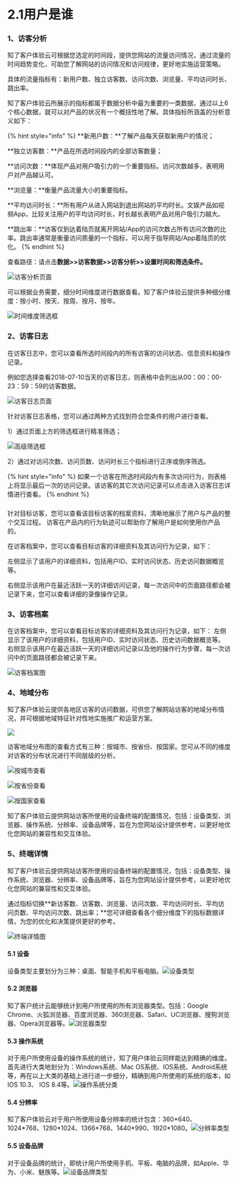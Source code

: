 # 2.1用户是谁

### 1、访客分析

知了客户体验云可根据您选定的时间段，提供您网站的流量访问情况，通过流量的时间趋势变化，可助您了解网站的访问情况和访问规律，更好地实施运营策略。

具体的流量指标有：新用户数、独立访客数、访问次数、浏览量、平均访问时长、跳出率。

知了客户体验云所展示的指标都属于数据分析中最为重要的一类数据，通过以上6个核心数据，就可以对产品的状况有一个概括性地了解。具体指标所涵盖的分析意义如下：

{% hint style="info" %}
**新用户数：**了解产品每天获取新用户的情况；

**独立访客数：**产品在所选时间段内的全部访客数量；

**访问次数：**体现产品对用户吸引力的一个重要指标。访问次数越多，表明用户对产品越认可。

**浏览量：**衡量产品流量大小的重要指标。

**平均访问时长：**所有用户从进入网站到退出网站的平均时长。文娱产品如视频App，比较关注用户的平均访问时长，时长越长表明产品对用户吸引力越大。

**跳出率：**访客仅到达着陆页就离开网站/App的访问次数占所有访问次数的比率。跳出率通常是衡量访问质量的一个指标，可以用于指导网站/App着陆页的优化。
{% endhint %}

查看路径：请点击**数据&gt;&gt;访客数据&gt;&gt;访客分析&gt;&gt;设置时间和筛选条件。**

![&#x8BBF;&#x5BA2;&#x5206;&#x6790;&#x9875;&#x9762;](../.gitbook/assets/ping-mu-kuai-zhao-20180815-shang-wu-10.15.17.png)

可以根据业务需要，细分时间维度进行数据查看。知了客户体验云提供多种细分维度：按小时、按天、按周、按月、按年。

![&#x65F6;&#x95F4;&#x7EF4;&#x5EA6;&#x7B5B;&#x9009;&#x6846;](../.gitbook/assets/ping-mu-kuai-zhao-20180815-shang-wu-10.48.14.png)

### 2、访客日志

在访客日志中，您可以查看所选时间段内的所有访客的访问状态、信息资料和操作记录。

例如您选择查看2018-07-10当天的访客日志，则表格中会列出从00：00：00-23：59：59的访客数据。

![&#x8BBF;&#x5BA2;&#x65E5;&#x5FD7;&#x9875;&#x9762;](../.gitbook/assets/ping-mu-kuai-zhao-20180815-xia-wu-2.38.50.png)

针对访客日志表格，您可以通过两种方式找到符合您条件的用户进行查看。

1）通过页面上方的筛选框进行精准筛选；

![&#x9AD8;&#x7EA7;&#x7B5B;&#x9009;&#x6846;](../.gitbook/assets/ping-mu-kuai-zhao-20180815-xia-wu-3.02.08.png)

2）通过对访问次数、访问页数、访问时长三个指标进行正序或倒序筛选。

{% hint style="info" %}
如果一个访客在所选时间段内有多次访问行为，则表格上将显示最后一次的访问记录。该访客的其它次访问记录可以点击进入访客日志详情进行查看。
{% endhint %}

### 

针对目标访客，您可以查看该目标访客的档案资料，清晰地展示了用户与产品的整个交互过程。 访客在产品内的行为轨迹可以帮助你了解用户是如何使用你产品的。

在访客档案中，您可以查看目标访客的详细资料及其访问行为记录，如下：

左侧显示了该用户的详细资料，包括用户ID、实时访问状态、历史访问数据概览等。

右侧显示该用户在最近活跃一天的详细访问记录，每一次访问中的页面路径都会被记录下来，您可以查看详细的录像操作记录。

### 3、访客档案 

在访客档案中，您可以查看目标访客的详细资料及其访问行为记录，如下： 左侧显示了该用户的详细资料，包括用户ID、实时访问状态、历史访问数据概览等。 右侧显示该用户在最近活跃一天的详细访问记录以及他的操作行为步骤，每一次访问中的页面路径都会被记录下来。

![&#x8BBF;&#x5BA2;&#x6863;&#x6848;&#x56FE;](../.gitbook/assets/image%20%2856%29.png)

### 4、地域分布

知了客户体验云提供各地区访客的访问数据，可供您了解网站访客的地域分布情况，并可根据地域特征针对性地实施推广和运营方案。

![](../.gitbook/assets/image%20%2843%29.png)

访客地域分布图的查看方式有三种：按城市、按省份、按国家。您可从不同的维度对访客的分布状况进行不同层级的分析。

![&#x6309;&#x57CE;&#x5E02;&#x67E5;&#x770B;](../.gitbook/assets/ping-mu-kuai-zhao-20180815-xia-wu-4.51.54.png)

![&#x6309;&#x7701;&#x4EFD;&#x67E5;&#x770B;](../.gitbook/assets/ping-mu-kuai-zhao-20180815-xia-wu-4.53.04.png)

![&#x6309;&#x56FD;&#x5BB6;&#x67E5;&#x770B;](../.gitbook/assets/ping-mu-kuai-zhao-20180815-xia-wu-4.59.52.png)

知了客户体验云提供网站访客所使用的设备终端的配置情况，包括：设备类型、浏览器、操作系统、分辨率、设备品牌等，旨在为您网站设计提供参考，以更好地优化您网站的兼容性和交互体验。‌

### 5、终端详情

知了客户体验云提供网站访客所使用的设备终端的配置情况，包括：设备类型、操作系统、浏览器、分辨率、设备品牌等，旨在为您网站设计提供参考，以更好地优化您网站的兼容性和交互体验。

通过指标切换**新访客数、访客数、浏览量、访问次数、平均访问时长、平均访问页数、平均访问次数、跳出率；**您可详细查看各个细分维度下的指标数据详情，为您的优化和决策提供更好的参考。

![&#x7EC8;&#x7AEF;&#x8BE6;&#x60C5;&#x56FE;](../.gitbook/assets/image%20%2854%29.png)

#### 5.1 设备

设备类型主要划分为三种：桌面、智能手机和平板电脑。![](https://blobscdn.gitbook.com/v0/b/gitbook-28427.appspot.com/o/assets%2F-LJI7OY3uxwfckKab3XP%2F-LJxRDRxtHs8F_9NyzaQ%2F-LJwu_EMvpIAWeq4tHTL%2F%E5%B1%8F%E5%B9%95%E5%BF%AB%E7%85%A7%202018-08-15%20%E4%B8%8B%E5%8D%885.24.59.png?alt=media&token=520e7d12-2fa4-4d2e-bb37-97386947daf1)设备类型‌

#### 5.2 浏览器

知了客户统计云能够统计到用户所使用的所有浏览器类型。包括：Google Chrome、火狐浏览器、百度浏览器、360浏览器、Safari、UC浏览器、搜狗浏览器、Opera浏览器等。![](https://blobscdn.gitbook.com/v0/b/gitbook-28427.appspot.com/o/assets%2F-LJI7OY3uxwfckKab3XP%2F-LJxRDRxtHs8F_9NyzaQ%2F-LJxPhw2Wa4CzImvI768%2F%E5%B1%8F%E5%B9%95%E5%BF%AB%E7%85%A7%202018-08-15%20%E4%B8%8B%E5%8D%885.25.07.png?alt=media&token=5e9c8fa9-22c3-42e8-9d80-b8a261efb638)浏览器类型‌

#### 5.3 操作系统

对于用户所使用设备的操作系统的统计，知了用户体验云同样能达到精确的维度。首先进行大类地划分为：Windows系统、Mac OS系统、IOS系统、Android系统等，再在以上大类的基础上进行进一步细分，精确到用户所使用的系统的版本，如IOS 10.3、 IOS 8.4等。![](https://blobscdn.gitbook.com/v0/b/gitbook-28427.appspot.com/o/assets%2F-LJI7OY3uxwfckKab3XP%2F-LJxT9edNQfKoeC2mqvi%2F-LJxROuu7YjHt13ZyWAl%2F%E5%B1%8F%E5%B9%95%E5%BF%AB%E7%85%A7%202018-08-15%20%E4%B8%8B%E5%8D%885.25.14.png?alt=media&token=8358e5b7-c3d3-492f-b0ea-240ef5fe1836)操作系统分类‌

#### 5.4 分辨率

知了客户体验云对于用户所使用设备分辨率的统计包含：360\*640、1024\*768、1280\*1024、1366\*768、1440\*990、1920\*1080。![](https://blobscdn.gitbook.com/v0/b/gitbook-28427.appspot.com/o/assets%2F-LJI7OY3uxwfckKab3XP%2F-LJxT9edNQfKoeC2mqvi%2F-LJxS5LPX5nSZhAqj7-p%2F%E5%B1%8F%E5%B9%95%E5%BF%AB%E7%85%A7%202018-08-15%20%E4%B8%8B%E5%8D%885.25.22.png?alt=media&token=8097da18-e445-4b37-a3f8-a33f732103af)分辨率类型‌

#### 5.5 设备品牌

对于设备品牌的统计，即统计用户所使用手机、平板、电脑的品牌，如Apple、华为、小米、魅族等。![](https://blobscdn.gitbook.com/v0/b/gitbook-28427.appspot.com/o/assets%2F-LJI7OY3uxwfckKab3XP%2F-LJxT9edNQfKoeC2mqvi%2F-LJxT0VxhjXck0TOe9q6%2F%E5%B1%8F%E5%B9%95%E5%BF%AB%E7%85%A7%202018-08-15%20%E4%B8%8B%E5%8D%885.25.32.png?alt=media&token=c660c956-5f29-4d14-8faa-f08c22de378f)设备品牌类型

  




